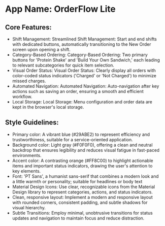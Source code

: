 # **App Name**: OrderFlow Lite

## Core Features:

- Shift Management: Streamlined Shift Management: Start and end shifts with dedicated buttons, automatically transitioning to the New Order screen upon opening a shift.
- Category-Based Ordering: Category-Based Ordering: Two primary buttons for 'Protein Shake' and 'Build Your Own Sandwich,' each leading to relevant subcategories for quick item selection.
- Visual Order Status: Visual Order Status: Clearly display all orders with color-coded status indicators ('Charged' or 'Not Charged') to minimize missed charges.
- Automated Navigation: Automated Navigation: Auto-navigation after key actions such as saving an order, ensuring a smooth and efficient workflow.
- Local Storage: Local Storage: Menu configuration and order data are kept in the browser's local storage.

## Style Guidelines:

- Primary color: A vibrant blue (#29ABE2) to represent efficiency and trustworthiness, suitable for a service-oriented application.
- Background color: Light gray (#F0F0F0), offering a clean and neutral backdrop that ensures legibility and reduces visual fatigue in fast-paced environments.
- Accent color: A contrasting orange (#FF8C00) to highlight actionable items and important status indicators, drawing the user's attention to key elements.
- Font: 'PT Sans', a humanist sans-serif that combines a modern look and a little warmth or personality; suitable for headlines or body text
- Material Design Icons: Use clear, recognizable icons from the Material Design library to represent categories, actions, and status indicators.
- Clean, responsive layout: Implement a modern and responsive layout with rounded corners, consistent padding, and subtle shadows for visual hierarchy.
- Subtle Transitions: Employ minimal, unobtrusive transitions for status updates and navigation to maintain focus and reduce distraction.